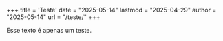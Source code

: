 +++
title = 'Teste'
date = "2025-05-14"
lastmod = "2025-04-29"
author = "2025-05-14"
url = "/teste/"
+++

Esse texto é apenas um teste.